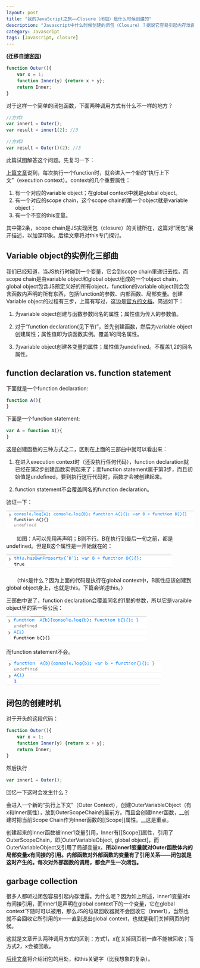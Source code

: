 ```yaml
---
layout: post
title: "我的JavaScript之旅——Closure（闭包）是什么时候创建的"
description: "Javascript中什么时候创建的闭包（Closure）？据说它容易引起内存泄露？为什么？垃圾回收（garbage collection）为什么不管它？"
category: Javascript
tags: [Javascript, closure]
---
```


**(迁移自[博客园](http://www.cnblogs.com/CaiAbin/archive/2010/09/14/1826287.html))**

```javascript
function Outer(){
    var x = 1;
    function Inner(y) {return x + y}; 
    return Inner;
}
```

对于这样一个简单的闭包函数，下面两种调用方式有什么不一样的地方？

```javascript
//方式1
var inner1 = Outer();
var result = inner1(2); //3
```
 
```javascript
//方式2
var result = Outer()(2); //3
```

此篇试图解答这个问题。先复习一下：

[上篇文章](/javascript/2013/09/01/javascript-3-from-scopechain-to-closure/ "从Scope Chain到Closure")说到，每次执行一个function时，就会进入一个新的“执行上下文”（execution context）。context的几个重要属性：

1. 有一个对应的variable object；在global context中就是global object。
2. 有一个对应的scope chain，这个scope chain的第一个object就是variable object；
3. 有一个不变的this变量。

其中第2条，scope chain是JS实现闭包（closure）的关键所在，这篇对“闭包”展开描述，以加深印象。后续文章将对this专门探讨。

 

## Variable object的实例化三部曲

我们已经知道，当JS执行时碰到一个变量，它会到scope chain里递归去找，而scope chain是由variable object和global object组成的一个object chain，global object包含JS预定义好的所有object，function的variable object则会包含函数内声明的所有东西，包括function的参数、内部函数、局部变量。创建Variable object的过程有三步，上篇有写过，这边是[官方的文档](http://bclary.com/2004/11/07/#a-10.1.3)。简述如下：

1. 为variable object创建与函数参数同名的属性；属性值为传入的参数值。

2. 对于“function declaration(见下节)”，首先创建函数，然后为variable object创建属性；属性值即为该函数实例。覆盖1的同名属性。

3. 为variable object创建各变量的属性；属性值为undefined。不覆盖1,2的同名属性。

 

## function declaration vs. function statement

下面就是一个function declaration:　　

```javascript
function A(){
}
```
 

下面是一个function statement:

```javascript
var A = function A(){
}
```

这是创建函数的三种方式之二，区别在上面的三部曲中就可以看出来：

1. 在进入execution context时（还没执行任何代码），function declaration就已经在第2步创建函数实例起来了；而function statement属于第3步，而且初始值是undefined，要到执行这行代码时，函数才会被创建起来。

2. function statement不会覆盖同名的function declaration。

验证一下：

![1](/uploads/20130901/1.png)

　　如图：A可以先用再声明；B则不行。B在执行到最后一句之前，都是undefined。但是B这个属性是一开始就在的：

![1](/uploads/20130901/2.png)
　　

　　（this是什么？因为上面的代码是执行在global context中，B属性应该创建到global object身上，也就是this。下篇会详述this。）
 

三部曲中说了，function declaration会覆盖同名的1里的参数，所以它是varaible object里的第一等公民：

![1](/uploads/20130901/3.png)
　　

而function statement不会。

![1](/uploads/20130901/4.png)


## 闭包的创建时机

对于开头的这段代码：

```javascript
function Outer(){
    var x = 1;
    function Inner(y) {return x + y}; 
    return Inner;
}
```
 

然后执行 

```javascript
var inner1 = Outer();
``` 

回忆一下这时会发生什么？

会进入一个新的“执行上下文”（Outer Context），创建OuterVariableObject（有x和Inner属性），放到OuterScopeChain的最前方。而且会创建Inner函数，__创建时把当前Scope Chain作为Inner函数的[[Scope]]属性。__这是重点。

创建起来的Inner函数被inner1变量引用，Inner有[[Scope]]属性，引用了OuterScopeChain，即[OuterVariableObject, global object]，而OuterVariableObject又引用了局部变量x。__所以inner1变量就对Outer函数体内的局部变量x有间接的引用。内部函数对外部函数的变量有了引用关系——闭包就是这时产生的。每次对外部函数的调用，都会产生一次闭包。__



## garbage collection

很多人都听过闭包容易引起内存泄露。为什么呢？因为如上所述，inner1变量对x有间接引用，而inner1是声明在global context下的一个变量，它在global context下随时可以被用，那么JS的垃圾回收器就不会回收它（inner1），当然也就不会回收它所引用的x——直到退出global context，也就是我们关掉网页的时候。

这就是文章开头两种调用方式的区别：方式1，x在关掉网页前一直不能被回收；而方式2，x会被回收。

 
[后续文章](/javascript/2013/09/01/javascript-5-what-is-this/ "this到底是什么")将介绍闭包的用处，和this关键字（比我想象的复杂）。